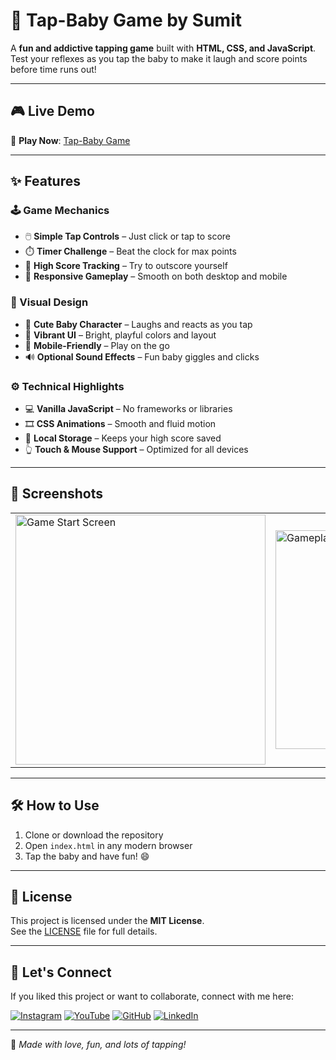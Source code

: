 # 👶 Tap-Baby Game by Sumit

A **fun and addictive tapping game** built with **HTML, CSS, and JavaScript**. Test your reflexes as you tap the baby to make it laugh and score points before time runs out!

---

## 🎮 Live Demo

🔗 **Play Now**: [Tap-Baby Game](https://innovativesumit.github.io/TAP-BABY-GAME/)

---

## ✨ Features

### 🕹️ Game Mechanics
- 🖱️ **Simple Tap Controls** – Just click or tap to score  
- ⏱️ **Timer Challenge** – Beat the clock for max points  
- 🧠 **High Score Tracking** – Try to outscore yourself  
- 🎯 **Responsive Gameplay** – Smooth on both desktop and mobile  

### 🎨 Visual Design
- 👶 **Cute Baby Character** – Laughs and reacts as you tap  
- 🌈 **Vibrant UI** – Bright, playful colors and layout  
- 📱 **Mobile-Friendly** – Play on the go  
- 🔊 **Optional Sound Effects** – Fun baby giggles and clicks  

### ⚙️ Technical Highlights
- 💻 **Vanilla JavaScript** – No frameworks or libraries  
- 🎞️ **CSS Animations** – Smooth and fluid motion  
- 💾 **Local Storage** – Keeps your high score saved  
- 👆 **Touch & Mouse Support** – Optimized for all devices  

---

## 📸 Screenshots

<table>
  <tr>
    <td><img src="https://github.com/user-attachments/assets/7b99535b-b066-4e48-ba12-c5ce9054ca39" alt="Game Start Screen" width="400" /></td>
    <td><img src="https://github.com/user-attachments/assets/6658c501-43d4-42ac-9b62-91cd8ba17b80" alt="Gameplay Example" width="350" /></td>
  </tr>
</table>

---

## 🛠️ How to Use

1. Clone or download the repository  
2. Open `index.html` in any modern browser  
3. Tap the baby and have fun! 😄

---

## 📜 License

This project is licensed under the **MIT License**.  
See the [LICENSE](LICENSE) file for full details.

---

## 🌟 Let's Connect

If you liked this project or want to collaborate, connect with me here:

[![Instagram](https://img.icons8.com/fluency/48/instagram-new.png)](https://www.instagram.com/sumittech_360)
[![YouTube](https://img.icons8.com/fluency/48/youtube-play.png)](https://youtube.com/channel/UCiPxbNaC7dloVut6Jc5xHIQ)
[![GitHub](https://img.icons8.com/fluency/48/github.png)](https://github.com/InnovativeSumit)
[![LinkedIn](https://img.icons8.com/fluency/48/linkedin.png)](https://www.linkedin.com/in/sumit-pal-40511a339)

---

💖 *Made with love, fun, and lots of tapping!*
